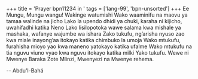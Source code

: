 +++
title = 'Prayer bpn11234 in '
tags = ['lang-99', 'bpn-unsorted']
+++
Ee Mungu, Mungu wangu!  Wakinge watumishi Wako waaminifu na maovu ya tamaa walinde na jicho Lako la upendo dhidi ya chuki, karaha ni kijicho, uwahifadhi katika Neno Lako lisilopotoka wawe salama kwa mishale ya mashaka, wafanye wajumbe wa ishara Zako tukufu, ng’arisha nyuso zao kwa miale inayong’aa itokayo katika chimbuko la umoja Wako mtukufu, furahisha mioyo yao kwa maneno yatokayo katika ufalme Wako mtukufu na tia nguvu viuno vyao kwa nguvu itokayo katika milki Yako tukufu.  Wewe ni Mwenye Baraka Zote Mlinzi, Mwenyezi na Mwenye rehema.

-- Abdu'l-Bahá
